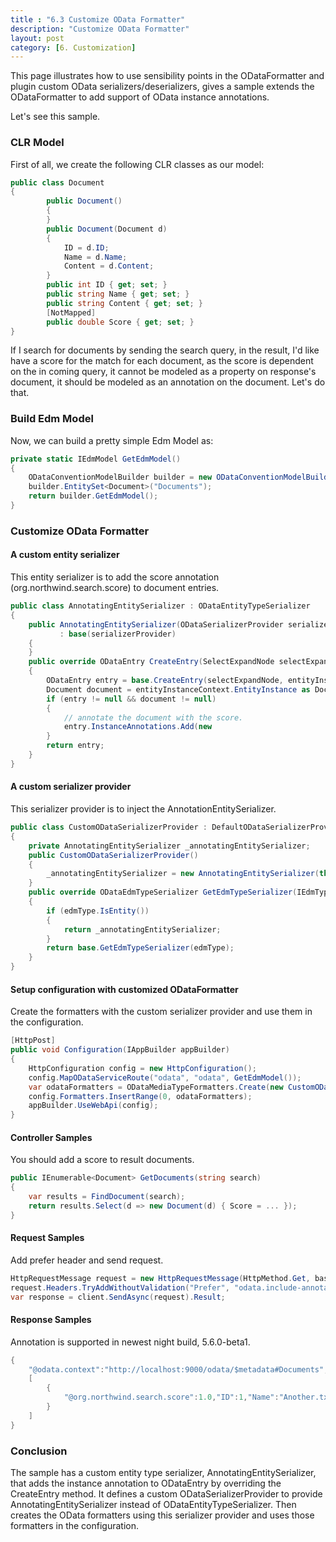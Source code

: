 ```yaml
---
title : "6.3 Customize OData Formatter"
description: "Customize OData Formatter"
layout: post
category: [6. Customization]
---
```


This page illustrates how to use sensibility points in the ODataFormatter and plugin custom OData serializers/deserializers, gives a sample extends the ODataFormatter to add support of OData instance annotations.

Let's see this sample.

### CLR Model

First of all, we create the following CLR classes as our model:

```C#
public class Document
{
        public Document()
        {
        }
        public Document(Document d)
        {
            ID = d.ID;
            Name = d.Name;
            Content = d.Content;
        }
        public int ID { get; set; }
        public string Name { get; set; }
        public string Content { get; set; }
        [NotMapped]
        public double Score { get; set; }
}
```

If I search for documents by sending the search query, in the result, I'd like have a score for the match for each document, as the score is dependent on the in coming query, it cannot be modeled as a property on response's document, it should be modeled as an annotation on the document. Let's do that.

### Build Edm Model

Now, we can build a pretty simple Edm Model as:

```C#
private static IEdmModel GetEdmModel()
{
    ODataConventionModelBuilder builder = new ODataConventionModelBuilder();
    builder.EntitySet<Document>("Documents");
    return builder.GetEdmModel();
}
```

### Customize OData Formatter

#### A custom entity serializer

This entity serializer is to add the score annotation (org.northwind.search.score) to document entries.

```C#
public class AnnotatingEntitySerializer : ODataEntityTypeSerializer
{
    public AnnotatingEntitySerializer(ODataSerializerProvider serializerProvider)
           : base(serializerProvider)
    {
    }
    public override ODataEntry CreateEntry(SelectExpandNode selectExpandNode, EntityInstanceContext entityInstanceContext)
    {
        ODataEntry entry = base.CreateEntry(selectExpandNode, entityInstanceContext);
        Document document = entityInstanceContext.EntityInstance as Document;
        if (entry != null && document != null)
        {
            // annotate the document with the score.
            entry.InstanceAnnotations.Add(new                             ODataInstanceAnnotation("org.northwind.search.score", new ODataPrimitiveValue(document.Score)));
        }
        return entry;
    }
}
```

#### A custom serializer provider

This serializer provider is to inject the AnnotationEntitySerializer.

```C#
public class CustomODataSerializerProvider : DefaultODataSerializerProvider
{
    private AnnotatingEntitySerializer _annotatingEntitySerializer;
    public CustomODataSerializerProvider()
    {
        _annotatingEntitySerializer = new AnnotatingEntitySerializer(this);
    }
    public override ODataEdmTypeSerializer GetEdmTypeSerializer(IEdmTypeReference edmType)
    {
        if (edmType.IsEntity())
        {
            return _annotatingEntitySerializer;
        }
        return base.GetEdmTypeSerializer(edmType);
    }
}
```

#### Setup configuration with customized ODataFormatter

Create the formatters with the custom serializer provider and use them in the configuration.

```C#
[HttpPost]
public void Configuration(IAppBuilder appBuilder)
{
    HttpConfiguration config = new HttpConfiguration();
    config.MapODataServiceRoute("odata", "odata", GetEdmModel());
    var odataFormatters = ODataMediaTypeFormatters.Create(new CustomODataSerializerProvider(), new DefaultODataDeserializerProvider());
    config.Formatters.InsertRange(0, odataFormatters);
    appBuilder.UseWebApi(config);
}
```

#### Controller Samples

You should add a score to result documents.

```C#
public IEnumerable<Document> GetDocuments(string search)
{
    var results = FindDocument(search);
    return results.Select(d => new Document(d) { Score = ... });
}
```

#### Request Samples

Add prefer header and send request.

```C#
HttpRequestMessage request = new HttpRequestMessage(HttpMethod.Get, baseAddress + "odata/Documents?search=test");
request.Headers.TryAddWithoutValidation("Prefer", "odata.include-annotations=\"*\"");
var response = client.SendAsync(request).Result;
```

#### Response Samples

Annotation is supported in newest night build, 5.6.0-beta1.

```C#
{
    "@odata.context":"http://localhost:9000/odata/$metadata#Documents","value":
    [
        {
            "@org.northwind.search.score":1.0,"ID":1,"Name":"Another.txt","Content":"test"
        }
    ]
}
```

### Conclusion

The sample has a custom entity type serializer, AnnotatingEntitySerializer, that adds the instance annotation to ODataEntry by overriding the CreateEntry method. It defines a custom ODataSerializerProvider to provide AnnotatingEntitySerializer instead of ODataEntityTypeSerializer. Then creates the OData formatters using this serializer provider and uses those formatters in the configuration.
